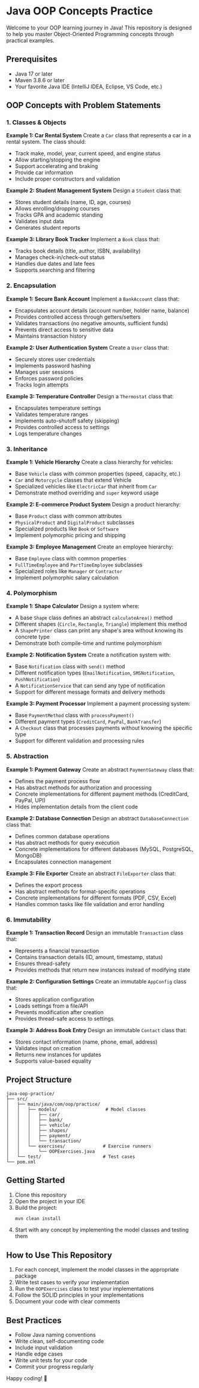 # Java OOP Concepts Practice

Welcome to your OOP learning journey in Java! This repository is designed to help you master Object-Oriented Programming concepts through practical examples.

## Prerequisites

- Java 17 or later
- Maven 3.8.6 or later
- Your favorite Java IDE (IntelliJ IDEA, Eclipse, VS Code, etc.)

## OOP Concepts with Problem Statements

### 1. Classes & Objects

**Example 1: Car Rental System**
Create a `Car` class that represents a car in a rental system. The class should:
- Track make, model, year, current speed, and engine status
- Allow starting/stopping the engine
- Support accelerating and braking
- Provide car information
- Include proper constructors and validation

**Example 2: Student Management System**
Design a `Student` class that:
- Stores student details (name, ID, age, courses)
- Allows enrolling/dropping courses
- Tracks GPA and academic standing
- Validates input data
- Generates student reports

**Example 3: Library Book Tracker**
Implement a `Book` class that:
- Tracks book details (title, author, ISBN, availability)
- Manages check-in/check-out status
- Handles due dates and late fees
- Supports searching and filtering

### 2. Encapsulation

**Example 1: Secure Bank Account**
Implement a `BankAccount` class that:
- Encapsulates account details (account number, holder name, balance)
- Provides controlled access through getters/setters
- Validates transactions (no negative amounts, sufficient funds)
- Prevents direct access to sensitive data
- Maintains transaction history

**Example 2: User Authentication System**
Create a `User` class that:
- Securely stores user credentials
- Implements password hashing
- Manages user sessions
- Enforces password policies
- Tracks login attempts

**Example 3: Temperature Controller**
Design a `Thermostat` class that:
- Encapsulates temperature settings
- Validates temperature ranges
- Implements auto-shutoff safety (skipping)
- Provides controlled access to settings
- Logs temperature changes

### 3. Inheritance

**Example 1: Vehicle Hierarchy**
Create a class hierarchy for vehicles:
- Base `Vehicle` class with common properties (speed, capacity, etc.)
- `Car` and `Motorcycle` classes that extend Vehicle
- Specialized vehicles like `ElectricCar` that inherit from `Car`
- Demonstrate method overriding and `super` keyword usage

**Example 2: E-commerce Product System**
Design a product hierarchy:
- Base `Product` class with common attributes
- `PhysicalProduct` and `DigitalProduct` subclasses
- Specialized products like `Book` or `Software`
- Implement polymorphic pricing and shipping

**Example 3: Employee Management**
Create an employee hierarchy:
- Base `Employee` class with common properties
- `FullTimeEmployee` and `PartTimeEmployee` subclasses
- Specialized roles like `Manager` or `Contractor`
- Implement polymorphic salary calculation

### 4. Polymorphism

**Example 1: Shape Calculator**
Design a system where:
- A base `Shape` class defines an abstract `calculateArea()` method
- Different shapes (`Circle`, `Rectangle`, `Triangle`) implement this method
- A `ShapePrinter` class can print any shape's area without knowing its concrete type
- Demonstrate both compile-time and runtime polymorphism

**Example 2: Notification System**
Create a notification system with:
- Base `Notification` class with `send()` method
- Different notification types (`EmailNotification`, `SMSNotification`, `PushNotification`)
- A `NotificationService` that can send any type of notification
- Support for different message formats and delivery methods

**Example 3: Payment Processor**
Implement a payment processing system:
- Base `PaymentMethod` class with `processPayment()`
- Different payment types (`CreditCard`, `PayPal`, `BankTransfer`)
- A `Checkout` class that processes payments without knowing the specific type
- Support for different validation and processing rules

### 5. Abstraction

**Example 1: Payment Gateway**
Create an abstract `PaymentGateway` class that:
- Defines the payment process flow
- Has abstract methods for authorization and processing
- Concrete implementations for different payment methods (CreditCard, PayPal, UPI)
- Hides implementation details from the client code

**Example 2: Database Connection**
Design an abstract `DatabaseConnection` class that:
- Defines common database operations
- Has abstract methods for query execution
- Concrete implementations for different databases (MySQL, PostgreSQL, MongoDB)
- Encapsulates connection management

**Example 3: File Exporter**
Create an abstract `FileExporter` class that:
- Defines the export process
- Has abstract methods for format-specific operations
- Concrete implementations for different formats (PDF, CSV, Excel)
- Handles common tasks like file validation and error handling

### 6. Immutability

**Example 1: Transaction Record**
Design an immutable `Transaction` class that:
- Represents a financial transaction
- Contains transaction details (ID, amount, timestamp, status)
- Ensures thread-safety
- Provides methods that return new instances instead of modifying state

**Example 2: Configuration Settings**
Create an immutable `AppConfig` class that:
- Stores application configuration
- Loads settings from a file/API
- Prevents modification after creation
- Provides thread-safe access to settings

**Example 3: Address Book Entry**
Design an immutable `Contact` class that:
- Stores contact information (name, phone, email, address)
- Validates input on creation
- Returns new instances for updates
- Supports value-based equality

## Project Structure

```
java-oop-practice/
├── src/
│   ├── main/java/com/oop/practice/
│   │   ├── models/                  # Model classes
│   │   │   ├── car/
│   │   │   ├── bank/
│   │   │   ├── vehicle/
│   │   │   ├── shapes/
│   │   │   ├── payment/
│   │   │   └── transaction/
│   │   └── exercises/              # Exercise runners
│   │       └── OOPExercises.java
│   └── test/                       # Test cases
└── pom.xml
```

## Getting Started

1. Clone this repository
2. Open the project in your IDE
3. Build the project:
   ```bash
   mvn clean install
   ```
4. Start with any concept by implementing the model classes and testing them

## How to Use This Repository

1. For each concept, implement the model classes in the appropriate package
2. Write test cases to verify your implementation
3. Run the `OOPExercises` class to test your implementations
4. Follow the SOLID principles in your implementations
5. Document your code with clear comments

## Best Practices

- Follow Java naming conventions
- Write clean, self-documenting code
- Include input validation
- Handle edge cases
- Write unit tests for your code
- Commit your progress regularly

Happy coding! 🚀
